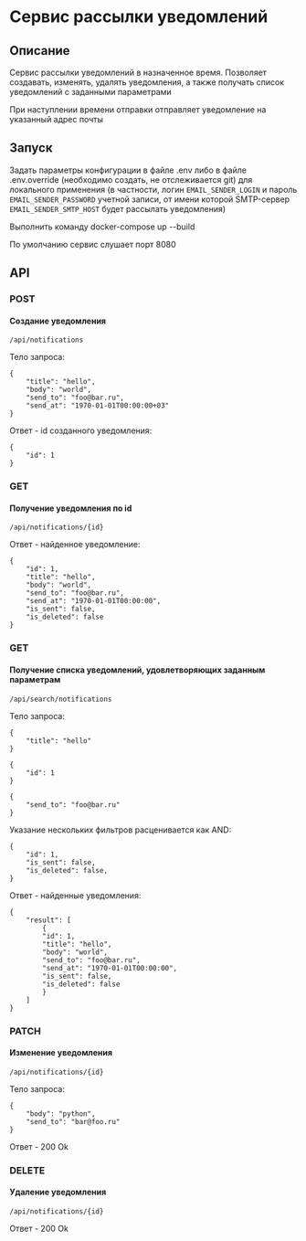 # Сервис рассылки уведомлений
## Описание
Сервис рассылки уведомлений в назначенное время. Позволяет создавать, изменять, удалять уведомления, а также получать список уведомлений с заданными параметрами

При наступлении времени отправки отправляет уведомление на указанный адрес почты

## Запуск
Задать параметры конфигурации в файле .env либо в файле .env.override (необходимо создать, не отслеживается git) для локального применения (в частности, логин `EMAIL_SENDER_LOGIN` и пароль `EMAIL_SENDER_PASSWORD` учетной записи, от имени которой SMTP-сервер `EMAIL_SENDER_SMTP_HOST` будет рассылать уведомления)

Выполнить команду docker-compose up --build

По умолчанию сервис слушает порт 8080
## API
### POST
#### Создание уведомления
`/api/notifications`

Тело запроса:
```
{
    "title": "hello",
    "body": "world",
    "send_to": "foo@bar.ru",
    "send_at": "1970-01-01T00:00:00+03"
}
```
Ответ - id созданного уведомления:
```
{
    "id": 1
}
```

### GET
#### Получение уведомления по id
`/api/notifications/{id}`

Ответ - найденное уведомление:
```
{
    "id": 1,
    "title": "hello",
    "body": "world",
    "send_to": "foo@bar.ru",
    "send_at": "1970-01-01T00:00:00",
    "is_sent": false,
    "is_deleted": false
}
```

### GET
#### Получение списка уведомлений, удовлетворяющих заданным параметрам
`/api/search/notifications`

Тело запроса:
```
{
    "title": "hello"
}
```
```
{
    "id": 1
}
```
```
{
    "send_to": "foo@bar.ru"
}
```
Указание нескольких фильтров расценивается как AND:
```
{
    "id": 1,
    "is_sent": false,
    "is_deleted": false,
}
```

Ответ - найденные уведомления:
```
{
    "result": [
        {
        "id": 1,
        "title": "hello",
        "body": "world",
        "send_to": "foo@bar.ru",
        "send_at": "1970-01-01T00:00:00",
        "is_sent": false,
        "is_deleted": false
        }
    ]
}
```

### PATCH
#### Изменение уведомления
`/api/notifications/{id}`

Тело запроса:
```
{
    "body": "python",
    "send_to": "bar@foo.ru"
}
```
Ответ - 200 Ok

### DELETE
#### Удаление уведомления
`/api/notifications/{id}`

Ответ - 200 Ok

